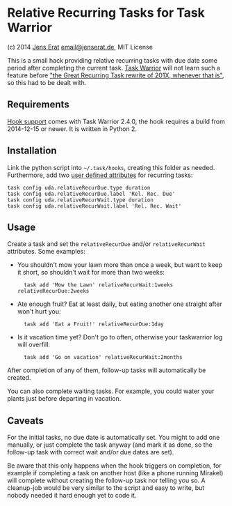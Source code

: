 # Relative Recurring Tasks for Task Warrior

(c) 2014 [Jens Erat] <email@jenserat.de>, MIT License

This is a small hack providing relative recurring tasks with due date some period after completing the current task. [Task Warrior] will not learn such a feature before ["the Great Recurring Task rewrite of 201X, whenever that is"][TW-235], so this had to be dealt with.

## Requirements

[Hook support] comes with Task Warrior 2.4.0, the hook requires a build from 2014-12-15 or newer. It is written in Python 2.

## Installation

Link the python script into `~/.task/hooks`, creating this folder as needed. Furthermore, add two [user defined attributes] for recurring tasks:

    task config uda.relativeRecurDue.type duration
    task config uda.relativeRecurDue.label 'Rel. Rec. Due'
    task config uda.relativeRecurWait.type duration
    task config uda.relativeRecurWait.label 'Rel. Rec. Wait'

## Usage

Create a task and set the `relativeRecurDue` and/or `relativeRecurWait` attributes. Some examples:

- You shouldn't mow your lawn more than once a week, but want to keep it short, so shouldn't wait for more than two weeks:

        task add 'Mow the Lawn' relativeRecurWait:1weeks relativeRecurDue:2weeks

- Ate enough fruit? Eat at least daily, but eating another one straight after won't hurt you:

        task add 'Eat a Fruit!' relativeRecurDue:1day

- Is it vacation time yet? Don't go to often, otherwise your taskwarrior log will overfill:

        task add 'Go on vacation' relativeRecurWait:2months

After completion of any of them, follow-up tasks will automatically be created.

You can also complete waiting tasks. For example, you could water your plants just before departing in vacation.

## Caveats

For the initial tasks, no due date is automatically set. You might to add one manually, or just complete the task anyway (and mark it as done, so the follow-up task with correct wait and/or due dates are set).

Be aware that this only happens when the hook triggers on completion, for example if completing a task on another host (like a phone running Mirakel) will complete without creating the follow-up task nor telling you so. A cleanup-job would be very similar to the script and easy to write, but nobody needed it hard enough yet to code it.

[Jens Erat]: http://www.jenserat.de
[Task Warrior]: http://taskwarrior.org
[TW-235]: https://bug.tasktools.org/browse/TW-235
[Hook support]: http://taskwarrior.org/docs/design/hooks.html
[user defined attributes]: http://taskwarrior.org/docs/udas.html
